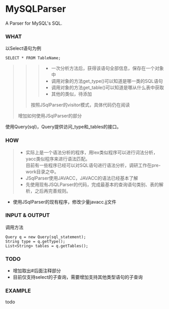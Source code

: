 MySQLParser
===========

A Parser for MySQL's SQL.

### WHAT
以Select语句为例

```
SELECT * FROM TableName;  
```

>>>+ 一次分析方法后，获得该语句全部信息，保存在一个对象中
>>>+ 调用对象的方法get\_type()可以知道是哪一类的SQL语句
>>>+ 调用对象的方法get\_table()可以知道是哪从什么表中获取
>>>+ 其他的类似，待添加
>>
>>按照JSqlParser的visitor模式，具体代码仍在阅读
>
>增加如何使用JSqlParser的部分

使用Query(sql)，Query提供访问_type和_tables的接口。


### HOW
>+ 实际上是一个语法分析的程序，用lex类似程序可以进行词法分析，yacc类似程序来进行语法匹配。  
>目前有一些程序已经可以对SQL语句进行语法分析，调研工作在pre-work目录之中。  
>+ JSqlParser使用JAVACC，JAVACC的语法已经基本了解
>+ 先使用现有JSQLParser的代码，完成最基本的查询语句类别、表的解析，之后再完善规则。

+ 使用JSqlParser的现有程序，修改少量javacc.jj文件

### INPUT & OUTPUT
调用方法

```
Query q = new Query(sql_statement);
String type = q.getType();
List<String> tables = q.getTables();
```

### TODO

+ 增加取出#后面注释部分
+ 目前仅支持select的子查询，需要增加支持其他类型语句的子查询

### EXAMPLE
todo
